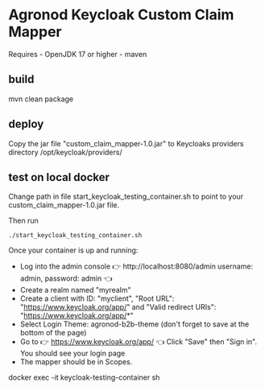 # Agronod Keycloak Custom Claim Mapper

Requires 
    - OpenJDK 17 or higher
    - maven

## build

mvn clean package

## deploy

Copy the jar file "custom_claim_mapper-1.0.jar" to Keycloaks providers directory
/opt/keycloak/providers/


## test on local docker

Change path in file start_keycloak_testing_container.sh to point to your custom_claim_mapper-1.0.jar file.

Then run
```
./start_keycloak_testing_container.sh
```

Once your container is up and running:
- Log into the admin console 👉 http://localhost:8080/admin username: admin, password: admin 👈
- Create a realm named "myrealm"
- Create a client with ID: "myclient", "Root URL": "https://www.keycloak.org/app/" and "Valid redirect URIs": "https://www.keycloak.org/app/*"
- Select Login Theme: agronod-b2b-theme (don't forget to save at the bottom of the page)
- Go to 👉 https://www.keycloak.org/app/ 👈 Click "Save" then "Sign in". You should see your login page
- The mapper should be in Scopes.


docker exec -it keycloak-testing-container sh
